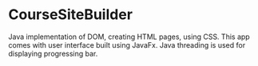 # CourseSiteBuilder
Java implementation of DOM, creating HTML pages, using CSS. 
This app comes with user interface built using JavaFx. 
Java threading is used for displaying progressing bar.
